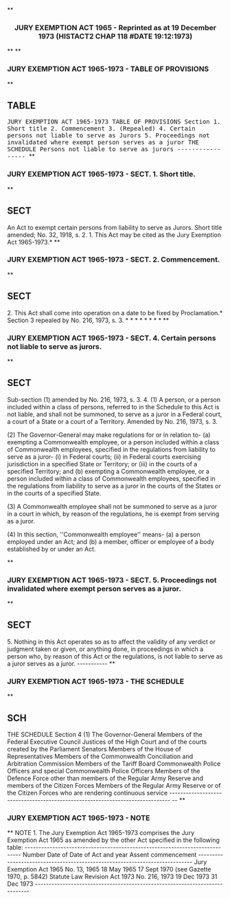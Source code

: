 **<b>

### <center><name>JURY EXEMPTION ACT 1965 - Reprinted as at 19 December 1973 (HISTACT2 CHAP 118 #DATE 19:12:1973) </name></center>
</b>** 
**<b>

### <name>JURY EXEMPTION ACT 1965-1973 - TABLE OF PROVISIONS </name>
</b>** 

## TABLE
<tables> <tt><lf>                         JURY  EXEMPTION  ACT  1965-1973<lf> <lf>                              TABLE  OF  PROVISIONS<lf> Section<lf>   1\.        Short title<lf>   2\.        Commencement<lf>   3\.        (Repealed)<lf>   4\.        Certain persons not liable to serve as Jurors<lf>   5\.        Proceedings not invalidated where exempt person serves as a juror<lf> <lf>                                    THE  SCHEDULE<lf> <lf>                        Persons not liable to serve as jurors<lf> <lf>                                -----------------<lf> </lf></lf></lf></lf></lf></lf></lf></lf></lf></lf></lf></lf></lf></lf></lf></lf></tt></tables>
**<b>

### <name>JURY EXEMPTION ACT 1965-1973 - SECT. 1\. Short title. </name>
</b>** 

## SECT
<sect>       An Act to exempt certain persons from liability to serve as Jurors.<lf> Short title amended; No. 32, 1918, s. 2.<lf>   1\. This Act may be cited as the Jury Exemption Act 1965-1973.*<lf> </lf></lf></lf></sect>
**<b>

### <name>JURY EXEMPTION ACT 1965-1973 - SECT. 2\. Commencement. </name>
</b>** 

## SECT
<sect>   2\. This Act shall come into operation on a date to be fixed by Proclamation.* <lf> Section 3 repealed by No. 216, 1973, s. 3.<lf>                          *   *   *   *   *   *   *   *<lf> </lf></lf></lf></sect>
**<b>

### <name>JURY EXEMPTION ACT 1965-1973 - SECT. 4\. Certain persons not liable to serve as jurors. </name>
</b>** 

## SECT
<sect> Sub-section (1) amended by No. 216, 1973, s. 3.<lf>   4\. (1) A person, or a person included within a class of persons, referred to in the Schedule to this Act is not liable, and shall not be summoned, to serve as a juror in a Federal court, a court of a State or a court of a Territory.<lf> Amended by No. 216, 1973, s. 3\. 

  (2) The Governor-General may make regulations for or in relation to-<lf> <lf>   (a)  exempting a Commonwealth employee, or a person included within a class of Commonwealth employees, specified in the regulations from liability to serve as a juror-<lf> <lf>       (i)  in Federal courts;<lf> <lf>      (ii)  in Federal courts exercising jurisdiction in a specified State or Territory; or<lf> <lf>      (iii)  in the courts of a specified Territory; and<lf> <lf>   (b)  exempting a Commonwealth employee, or a person included within a class of Commonwealth employees, specified in the regulations from liability to serve as a juror in the courts of the States or in the courts of a specified State.<lf> <p>  (3) A Commonwealth employee shall not be summoned to serve as a juror in a court in which, by reason of the regulations, he is exempt from serving as a juror.<lf> <p>  (4) In this section, ''Commonwealth employee'' means-<lf> <lf>   (a)  a person employed under an Act; and<lf> <lf>   (b)  a member, officer or employee of a body established by or under an Act.<lf> </lf></lf></lf></lf></lf></p></lf></p></lf></lf></lf></lf></lf></lf></lf></lf></lf></lf></lf>
</lf></lf></sect>
**<b>

### <name>JURY EXEMPTION ACT 1965-1973 - SECT. 5\. Proceedings not invalidated where exempt person serves as a juror. </name>
</b>** 

## SECT
<sect>   5\. Nothing in this Act operates so as to affect the validity of any verdict or judgment taken or given, or anything done, in proceedings in which a person who, by reason of this Act or the regulations, is not liable to serve as a juror serves as a juror.<lf> <lf>                                   -----------<lf> </lf></lf></lf></sect>
**<b>

### <name>JURY EXEMPTION ACT 1965-1973 - THE SCHEDULE </name>
</b>** 

## SCH
<sch> <lf>                                  THE  SCHEDULE<lf>                                                                    Section 4 (1) <lf> The Governor-General Members of the Federal Executive Council Justices of the High Court and of the courts created by the Parliament Senators Members of the House of Representatives Members of the Commonwealth Conciliation and Arbitration Commission Members of the Tariff Board Commonwealth Police Officers and special Commonwealth Police Officers Members of the Defence Force other than members of the Regular Army Reserve and members of the Citizen Forces Members of the Regular Army Reserve or of the Citizen Forces who are rendering continuous service<lf> ------------------------------------------------------------------------------ -- <lf> </lf></lf></lf></lf></lf></sch>
**<b>

### <name>JURY EXEMPTION ACT 1965-1973 - NOTE </name>
</b>** <lf>                                       NOTE<lf> 1\.  The Jury Exemption Act 1965-1973 comprises the Jury Exemption Act 1965 as amended by the other Act specified in the following table:<lf> ---------------------------------------------------------------------------- <lf> <lf>                                 Number          Date of      Date of<lf>     Act                         and year        Assent       commencement<lf> ---------------------------------------------------------------------------- <lf> <lf>     Jury Exemption Act 1965     No. 13, 1965    18 May 1965  17 Sept 1970 (see<lf>                                                              Gazette 1970, p.<lf>                                                              5842)<lf>     Statute Law Revision Act<lf>     1973                        No. 216, 1973   19 Dec 1973  31 Dec 1973<lf> ---------------------------------------------------------------------------- </lf></lf></lf></lf></lf></lf></lf></lf></lf></lf></lf></lf></lf></lf>
